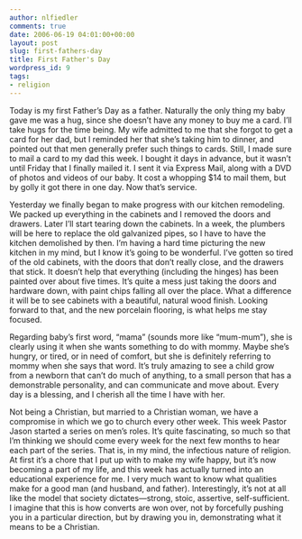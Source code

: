 ```yaml
---
author: nlfiedler
comments: true
date: 2006-06-19 04:01:00+00:00
layout: post
slug: first-fathers-day
title: First Father's Day
wordpress_id: 9
tags:
- religion
---
```


Today is my first Father’s Day as a father. Naturally the only thing my baby gave me was a hug, since she doesn’t have any money to buy me a card. I’ll take hugs for the time being. My wife admitted to me that she forgot to get a card for her dad, but I reminded her that she’s taking him to dinner, and pointed out that men generally prefer such things to cards. Still, I made sure to mail a card to my dad this week. I bought it days in advance, but it wasn’t until Friday that I finally mailed it. I sent it via Express Mail, along with a DVD of photos and videos of our baby. It cost a whopping $14 to mail them, but by golly it got there in one day. Now that’s service.

   

Yesterday we finally began to make progress with our kitchen remodeling. We packed up everything in the cabinets and I removed the doors and drawers. Later I’ll start tearing down the cabinets. In a week, the plumbers will be here to replace the old galvanized pipes, so I have to have the kitchen demolished by then. I’m having a hard time picturing the new kitchen in my mind, but I know it’s going to be wonderful. I’ve gotten so tired of the old cabinets, with the doors that don’t really close, and the drawers that stick. It doesn’t help that everything (including the hinges) has been painted over about five times. It’s quite a mess just taking the doors and hardware down, with paint chips falling all over the place. What a difference it will be to see cabinets with a beautiful, natural wood finish. Looking forward to that, and the new porcelain flooring, is what helps me stay focused.

   

Regarding baby’s first word, “mama” (sounds more like “mum-mum”), she is clearly using it when she wants something to do with mommy. Maybe she’s hungry, or tired, or in need of comfort, but she is definitely referring to mommy when she says that word. It’s truly amazing to see a child grow from a newborn that can’t do much of anything, to a small person that has a demonstrable personality, and can communicate and move about. Every day is a blessing, and I cherish all the time I have with her.

   

Not being a Christian, but married to a Christian woman, we have a compromise in which we go to church every other week. This week Pastor Jason started a series on men’s roles. It’s quite fascinating, so much so that I’m thinking we should come every week for the next few months to hear each part of the series. That is, in my mind, the infectious nature of religion. At first it’s a chore that I put up with to make my wife happy, but it’s now becoming a part of my life, and this week has actually turned into an educational experience for me. I very much want to know what qualities make for a good man (and husband, and father). Interestingly, it’s not at all like the model that society dictates—strong, stoic, assertive, self-sufficient. I imagine that this is how converts are won over, not by forcefully pushing you in a particular direction, but by drawing you in, demonstrating what it means to be a Christian.

